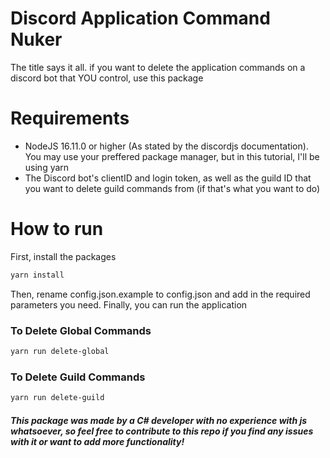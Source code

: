 # Discord Application Command Nuker
The title says it all. if you want to delete the application commands on a discord bot that YOU control, use this package

# Requirements

- NodeJS 16.11.0 or higher (As stated by the discordjs documentation). You may use your preffered package manager, but in this tutorial, I'll be using yarn
- The Discord bot's clientID and login token, as well as the guild ID that you want to delete guild commands from (if that's what you want to do)

# How to run

First, install the packages
```js
yarn install
```

Then, rename config.json.example to config.json and add in the required parameters you need. 
Finally, you can run the application


### To Delete Global Commands

```bash
yarn run delete-global
```

### To Delete Guild Commands

```bash
yarn run delete-guild
```

<h5>This package was made by a C# developer with no experience with js whatsoever, so feel free to contribute to this repo if you find any issues with it or want to add more functionality!</h5>